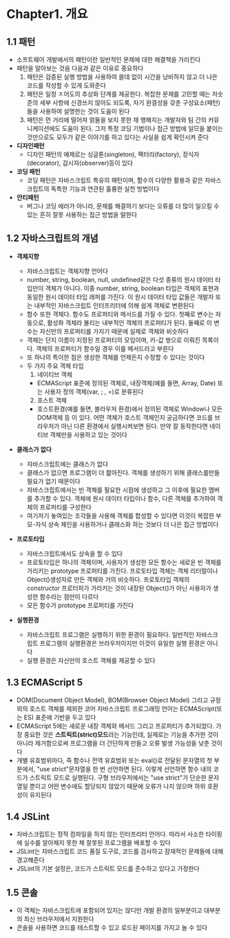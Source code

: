 # Chapter1. 개요

## **1.1 패턴**

- 소프트웨어 개발에서의 패턴이란 일반적인 문제에 대한 해결책을 가리킨다
- 패턴을 알아보는 것음 다음과 같은 이유로 중요하다
  1. 패턴은 검증된 실행 방법을 사용하여 쓸데 없이 시간을 낭비하지 않고 더 나은 코드를 작성할 수 있게 도와준다
  2. 패턴은 일정 ㅈ어도의 추상화 단계를 제공한다. 복잡한 문제를 고민할 때는 저숫준의 세부 사항에 신경쓰지 않아도 되도록, 자기 완결성을 갖춘 구성요소(패턴)들을 사용하여 설명한는 것이 도움이 된다
  3. 패턴은 먼 거리에 떨어져 얽둘을 보지 못한 채 행해지는 개발자와 팀 간의 커뮤니케이션에도 도움이 된다. 그저 특정 코딩 기법이나 접근 방법에 일므을 붙이는 것만으로도 모두가 같은 이야기를 하고 있다는 사실을 쉽게 확인시켜 준다
- **디자인패턴**
  - 디자인 패턴의 예제로는 싱글톤(singleton), 팩터리(factory), 장식자(decorator), 감시자(observer)등이 있다
- **코딩 패턴**
  - 코딩 패턴은 자바스크립트 특유의 패턴이며, 함수의 다양한 활용과 같은 자바스크립트의 독특한 기능과 연관된 훌륭한 실천 방법이다
- **안티패턴**
  - 버그나 코딩 에러가 아니라, 문제를 해결하기 보다는 오류를 더 많이 일으킬 수 있는 흔히 잘못 사용하는 접근 방법을 말한다

## **1.2 자바스크립트의 개념**

- **객체지향**
  - 자바스크립트는 객체지향 언어다
  - number, string, boolean, null, undefined같은 다섯 종류의 원시 데이터 타입만이 객체가 아니다. 이중 number, string, boolean 타입은 객체의 표현과 동일한 원시 데이터 타입 래퍼를 가진다. 이 원시 데이터 타입 값들은 개발자 또는 내부적인 자바스크립트 인터프리터에 의해 쉽게 객체로 변환된다
  - 함수 또한 객체다. 함수도 프로퍼티와 메서드를 가질 수 있다. 첫째로 변수는 자동으로, 활성화 객체라 불리는 내부적인 객체의 프로퍼티가 된다. 둘째로 이 변수는 자신만의 프로퍼티를 가지기 때문에 실제로 객체와 비슷하다
  - 객체는 단지 이름이 지정된 프로퍼티의 모임이며, 키-값 쌍으로 이뤄진 목록이다. 객체의 프로퍼티가 함수일 경우 이를 메서드라고 부른다
  - 또 하나의 특이한 점은 생성한 객체를 언제든지 수정할 수 있다는 것이다
  - 두 가지 주요 객체 타입
    1. 네이티브 객체
    - ECMAScript 표준에 정의된 객체로, 내장객체(예를 들면, Array, Date) 또는 사용자 정의 객체(var, ; , =)로 분류된다
    2. 호스트 객체
    - 호스트환경(예를 들면, 블라우저 환경)에서 정의된 객체로 Window나 모든 DOM객체 등 이 있다. 어떤 객체가 호스트 객체인지 궁금하다면 코드를 브라우저가 아닌 다른 환경에서 실행시켜보면 된다. 만약 잘 동작한다면 네이티브 객체만을 사용하고 있는 것이다
- **클래스가 없다**

  - 자바스크립트에는 클래스가 없다
  - 클래스가 없으면 프로그램이 더 짧아진다. 객체를 생성하기 위해 클래스를만들 필요가 없기 때문이다
  - 자바스크립트에서는 빈 객체를 필요한 시점에 생성하고 그 이후에 필요한 멤버를 추가할 수 있다. 객체에 원시 데이터 타입이나 함수, 다른 객체를 추가하여 객체의 프로퍼티를 구성한다
  - 여기저기 놓여있는 조각들을 사용해 객체를 합성할 수 있다면 이것이 복잡한 부모-자식 상속 체인을 사용하거나 클래스화 하는 것보다 더 나은 접근 방법이다

- **프로토타입**
  - 자바스크립트에서도 상속을 할 수 있다
  - 프로토타입은 하나의 객체이며, 사용자가 생성한 모든 함수는 새로운 빈 객체를 가리키는 prototype 프로퍼티를 가진다. 프로토타입 객체는 객체 리터럴이나 Object()생성자로 만든 객체와 거의 비슷하다. 프로토타입 객체의 constructor 프로터피가 가리키는 것이 내장된 Object()가 아닌 사용자가 생성한 함수라는 점만이 다르다
  - 모든 함수가 prototype 프로퍼티를 가진다
- **실행환경**
  - 자바스크립트 프로그램은 실행하기 위한 환경이 필요하다. 일반적인 자바스크립트 프로그램의 실행환경은 브라우저이지만 이것이 유일한 실행 환경은 아니다
  - 실행 환경은 자신만의 호스트 객체를 제공할 수 있다

## **1.3 ECMAScript 5**

- DOM(Document Object Model), BOM(Browser Object Model) 그리고 규정 외의 호스트 객체를 제외한 코어 자바스크립트 프로그래밍 언어는 ECMAScript(또는 ES) 표준에 기반을 두고 있다
- ECMAScript 5에는 새로운 내장 객체와 메서드 그리고 프로퍼티가 추가되었다. 가장 중요한 것은 **스트릭트(strict)모드**라는 기능인데, 실제로는 기능을 추가한 것이 아니라 제거함으로써 프로그램을 더 간단하게 만들고 오류 발생 가능성을 낮춘 것이다
- 개별 유효범위마다, 즉 함수나 전역 유효범위 또는 eval()로 전달된 문자열의 첫 부분에서, "use strict"문자열을 한 번 선언하면 된다. 이렇게 선언하면 함수 내의 코드가 스트릭트 모드로 실행된다. 구형 브라우저에서는 "use strict"가 단순한 문자열일 뿐이고 어떤 변수에도 할당되지 않았기 때문에 오류가 나지 않으며 하위 호환성이 유지된다

## **1.4 JSLint**

- 자바스크립트는 정적 컴파일을 하지 않는 인터프리터 언어다. 따라서 사소한 타이핑에 실수를 알아채지 못한 채 잘못된 프로그램을 배포할 수 있다
- JSLint는 자바스크립트 코드 품질 도구로, 코드를 검사하고 잠재적인 문제들에 대해 경고해준다
- JSLint의 기본 설정은, 코드가 스트릭트 모드를 준수하고 있다고 가정한다

## **1.5 콘솔**

- 이 객체는 자바스크립트에 포함되어 있지는 않디만 개발 환경의 일부분이고 대부분의 최신 브라우저에서 지원한다
- 콘솔을 사용하면 코드를 테스트할 수 있고 로드된 페이지를 가지고 놀 수 있다
